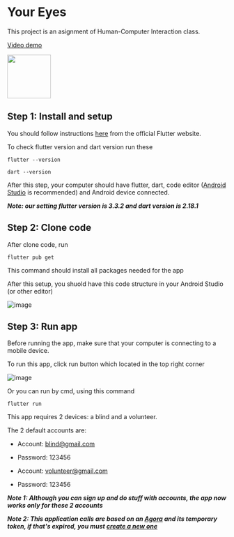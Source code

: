 # Your Eyes 

This project is an asignment of Human-Computer Interaction class.

[Video demo](https://drive.google.com/file/d/12Uo9voVEpclGOe-j0H49Ay-NPMSyaGYS/view?usp=sharing)

<img src="https://user-images.githubusercontent.com/72114667/208336931-f63d5fce-7a5f-4867-88ca-095deb830d07.png" height="100">

## Step 1: Install and setup
You should follow instructions [here](https://docs.flutter.dev/get-started/install) from the official Flutter website. 

To check flutter version and dart version run these

`flutter --version`

`dart --version`

After this step, your computer should have flutter, dart, code editor ([Android Studio](https://developer.android.com/studio) is recommended) and Android device connected.

***Note: our setting flutter version is 3.3.2 and dart version is 2.18.1***

## Step 2: Clone code
After clone code, run

`flutter pub get`

This command should install all packages needed for the app

After this setup, you shuold have this code structure in your Android Studio (or other editor)

![image](https://user-images.githubusercontent.com/72114667/208336218-f1a3e94e-7309-4ebf-9bea-11030ff762db.png)


## Step 3: Run app
Before running the app, make sure that your computer is connecting to a mobile device.

To run this app, click run button which located in the top right corner

![image](https://user-images.githubusercontent.com/72114667/208336498-b26e3671-2d69-452e-b9b8-3428b9adad69.png)

Or you can run by cmd, using this command

`flutter run`

This app requires 2 devices: a blind and a volunteer.

The 2 default accounts are: 

- Account: blind@gmail.com

- Password: 123456

- Account: volunteer@gmail.com

- Password: 123456

***Note 1: Although you can sign up and do stuff with accounts, the app now works only for these 2 accounts***

***Note 2: This application calls are based on an [Agora](https://www.agora.io/en/) and its temporary token, if that's expired, you must [create a new one](https://docs.agora.io/en/voice-calling/reference/manage-agora-account?platform=flutter)***
